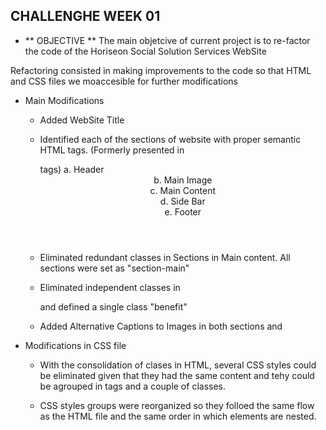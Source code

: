 ## CHALLENGHE WEEK 01 

* ** OBJECTIVE **
The main objetcive of current project is to re-factor the code of the Horiseon Social Solution Services WebSite

Refactoring consisted in making improvements to the code so that HTML and CSS files we moaccesible for further modifications

* Main Modifications
    - Added WebSite Title
    
    - Identified each of the sections of website with proper semantic HTML tags. (Formerly presented in <div> tags)
        a. Header <Header>
        b. Main Image <Section class="hero">
        c. Main Content <Main>
        d. Side Bar <Aside>
        e. Footer <Footer>

    - Eliminated redundant classes in Sections in Main content. All sections were set as "section-main"

    - Eliminated independent classes in <div> and defined a single class "benefit"

    - Added Alternative Captions to Images in both sections <maion> and <aside>

* Modifications in CSS file
    - With the consolidation of clases in HTML, several CSS styles could be eliminated given that they had the same content and tehy could be agrouped in tags and a couple of classes.

    - CSS styles groups were reorganized so they folloed the same flow as the HTML file and the same order in which elements are nested.

    









